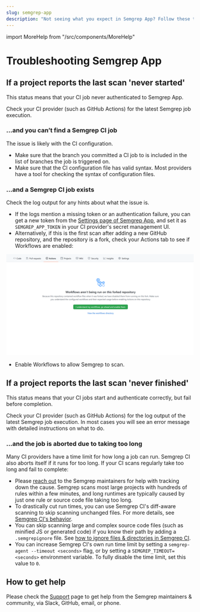 ```yaml
---
slug: semgrep-app
description: "Not seeing what you expect in Semgrep App? Follow these troubleshooting steps or find out how to get one-on-one help."
---
```


import MoreHelp from "/src/components/MoreHelp"

# Troubleshooting Semgrep App


## If a project reports the last scan 'never started'

This status means that your CI job never authenticated to Semgrep App.

Check your CI provider (such as GitHub Actions) for the latest Semgrep job execution.

### …and you can’t find a Semgrep CI job

The issue is likely with the CI configuration.

- Make sure that the branch you committed a CI job to is included in the list of branches the job is triggered on.
- Make sure that the CI configuration file has valid syntax. Most providers have a tool for checking the syntax of configuration files.

### …and a Semgrep CI job exists

Check the log output for any hints about what the issue is.

- If the logs mention a missing token or an authentication failure, you can get a new token from the [Settings page of Semgrep App](https://semgrep.dev/manage/settings), and set it as `SEMGREP_APP_TOKEN` in your CI provider's secret management UI.
- Alternatively, if this is the first scan after adding a new GitHub repository, and the repository is a fork, check your Actions tab to see if Workflows are enabled:

![Screenshot of GitHub's Actions tab with Workflows disabled](../img/github-workflows-disabled.png)<br />

* Enable Workflows to allow Semgrep to scan.


## If a project reports the last scan 'never finished'

This status means that your CI jobs start and authenticate correctly, but fail before completion.

Check your CI provider (such as GitHub Actions) for the log output of the latest Semgrep job execution. In most cases you will see an error message with detailed instructions on what to do.

### …and the job is aborted due to taking too long

Many CI providers have a time limit for how long a job can run. Semgrep CI also aborts itself if it runs for too long. If your CI scans regularly take too long and fail to complete:

<!-- TODO: explain self-serve benchmarking -->

- Please [reach out](/support/) to the Semgrep maintainers for help with tracking down the cause. Semgrep scans most large projects with hundreds of rules within a few minutes, and long runtimes are typically caused by just one rule or source code file taking too long.
- To drastically cut run times, you can use Semgrep CI's diff-aware scanning to skip scanning unchanged files. For more details, see [Semgrep CI's behavior](/semgrep-ci/overview/#behavior).
- You can skip scanning large and complex source code files (such as minified JS or generated code) if you know their path by adding a `.semgrepignore` file. See [how to ignore files & directories in Semgrep CI](/semgrep-ci/overview.md#ignoring-files-directories).
- You can increase Semgrep CI's own run time limit by setting a `semgrep-agent --timeout <seconds>` flag, or by setting a `SEMGREP_TIMEOUT=<seconds>` environment variable. To fully disable the time limit, set this value to `0`.

## How to get help

Please check the [Support](/support/) page to get help from the Semgrep maintainers & community, via Slack, GitHub, email, or phone.

<MoreHelp />
